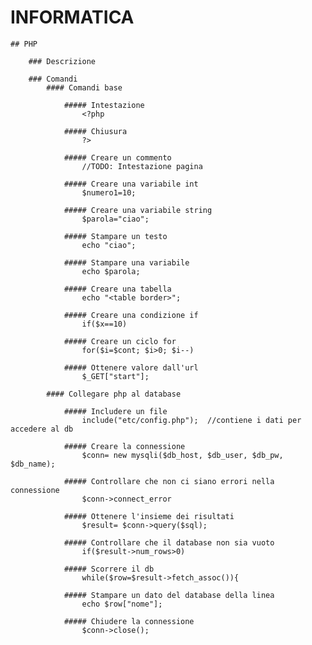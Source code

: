 # INFORMATICA
	## PHP
		
		### Descrizione
		
		### Comandi
			#### Comandi base
				
				##### Intestazione
					<?php
					
				##### Chiusura
					?>
				
				##### Creare un commento
					//TODO: Intestazione pagina
				
				##### Creare una variabile int
					$numero1=10;
				
				##### Creare una variabile string
					$parola="ciao";
				
				##### Stampare un testo
					echo "ciao";
				
				##### Stampare una variabile
					echo $parola;
				
				##### Creare una tabella
					echo "<table border>";
					
				##### Creare una condizione if
					if($x==10)
					
				##### Creare un ciclo for
					for($i=$cont; $i>0; $i--)
					
				##### Ottenere valore dall'url
					$_GET["start"];

			#### Collegare php al database

				##### Includere un file 
					include("etc/config.php");	//contiene i dati per accedere al db

				##### Creare la connessione
					$conn= new mysqli($db_host, $db_user, $db_pw, $db_name);

				##### Controllare che non ci siano errori nella connessione
					$conn->connect_error

				##### Ottenere l'insieme dei risultati
					$result= $conn->query($sql);
					
				##### Controllare che il database non sia vuoto
					if($result->num_rows>0)
					
				##### Scorrere il db
					while($row=$result->fetch_assoc()){		

				##### Stampare un dato del database della linea
					echo $row["nome"];	
						
				##### Chiudere la connessione
					$conn->close();
